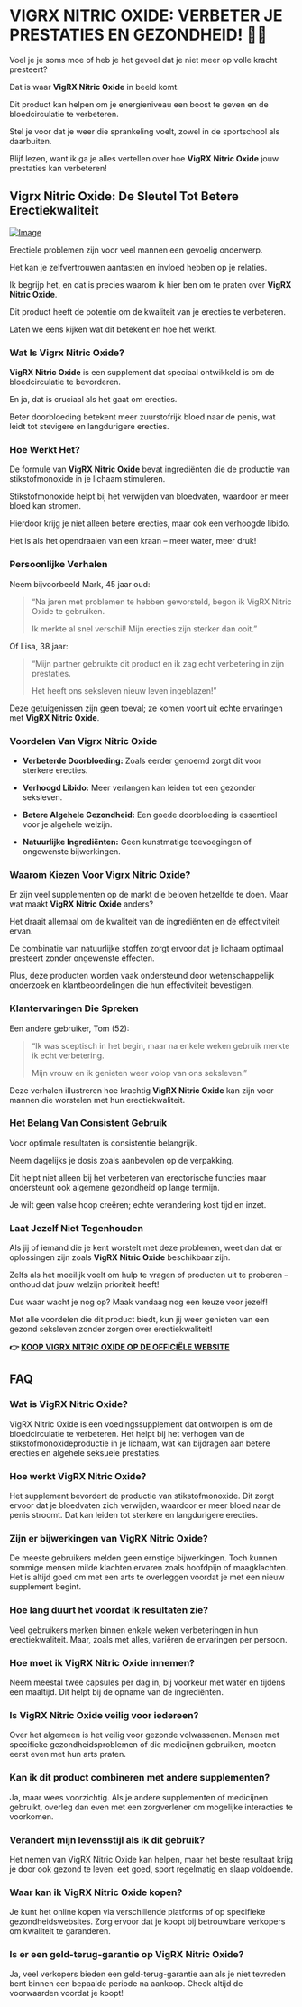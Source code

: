 # VIGRX NITRIC OXIDE: VERBETER JE PRESTATIES EN GEZONDHEID! 💪✨

Voel je je soms moe of heb je het gevoel dat je niet meer op volle kracht presteert? 

Dat is waar **VigRX Nitric Oxide** in beeld komt. 

Dit product kan helpen om je energieniveau een boost te geven en de bloedcirculatie te verbeteren. 

Stel je voor dat je weer die sprankeling voelt, zowel in de sportschool als daarbuiten. 

Blijf lezen, want ik ga je alles vertellen over hoe **VigRX Nitric Oxide** jouw prestaties kan verbeteren!

## Vigrx Nitric Oxide: De Sleutel Tot Betere Erectiekwaliteit

[![Image](https://www2.sellhealth.com/561/vigrxnitricoxide_21_1.jpg)](https://gchaffi.com/w9xO9rtM)

Erectiele problemen zijn voor veel mannen een gevoelig onderwerp. 

Het kan je zelfvertrouwen aantasten en invloed hebben op je relaties.

Ik begrijp het, en dat is precies waarom ik hier ben om te praten over **VigRX Nitric Oxide**.

Dit product heeft de potentie om de kwaliteit van je erecties te verbeteren. 

Laten we eens kijken wat dit betekent en hoe het werkt.

### Wat Is Vigrx Nitric Oxide?

**VigRX Nitric Oxide** is een supplement dat speciaal ontwikkeld is om de bloedcirculatie te bevorderen. 

En ja, dat is cruciaal als het gaat om erecties. 

Beter doorbloeding betekent meer zuurstofrijk bloed naar de penis, wat leidt tot stevigere en langdurigere erecties.

### Hoe Werkt Het?

De formule van **VigRX Nitric Oxide** bevat ingrediënten die de productie van stikstofmonoxide in je lichaam stimuleren. 

Stikstofmonoxide helpt bij het verwijden van bloedvaten, waardoor er meer bloed kan stromen.

Hierdoor krijg je niet alleen betere erecties, maar ook een verhoogde libido. 

Het is als het opendraaien van een kraan – meer water, meer druk!

### Persoonlijke Verhalen

Neem bijvoorbeeld Mark, 45 jaar oud:

> “Na jaren met problemen te hebben geworsteld, begon ik VigRX Nitric Oxide te gebruiken. 
>
> Ik merkte al snel verschil! Mijn erecties zijn sterker dan ooit.”

Of Lisa, 38 jaar:

> “Mijn partner gebruikte dit product en ik zag echt verbetering in zijn prestaties. 
>
> Het heeft ons seksleven nieuw leven ingeblazen!”

Deze getuigenissen zijn geen toeval; ze komen voort uit echte ervaringen met **VigRX Nitric Oxide**.

### Voordelen Van Vigrx Nitric Oxide

- **Verbeterde Doorbloeding:** Zoals eerder genoemd zorgt dit voor sterkere erecties.
  
- **Verhoogd Libido:** Meer verlangen kan leiden tot een gezonder seksleven.
  
- **Betere Algehele Gezondheid:** Een goede doorbloeding is essentieel voor je algehele welzijn.
  
- **Natuurlijke Ingrediënten:** Geen kunstmatige toevoegingen of ongewenste bijwerkingen.

### Waarom Kiezen Voor Vigrx Nitric Oxide?

Er zijn veel supplementen op de markt die beloven hetzelfde te doen. Maar wat maakt **VigRX Nitric Oxide** anders?

Het draait allemaal om de kwaliteit van de ingrediënten en de effectiviteit ervan.

De combinatie van natuurlijke stoffen zorgt ervoor dat je lichaam optimaal presteert zonder ongewenste effecten.

Plus, deze producten worden vaak ondersteund door wetenschappelijk onderzoek en klantbeoordelingen die hun effectiviteit bevestigen.

### Klantervaringen Die Spreken

Een andere gebruiker, Tom (52):

> “Ik was sceptisch in het begin, maar na enkele weken gebruik merkte ik echt verbetering. 
>
> Mijn vrouw en ik genieten weer volop van ons seksleven.”

Deze verhalen illustreren hoe krachtig **VigRX Nitric Oxide** kan zijn voor mannen die worstelen met hun erectiekwaliteit.

### Het Belang Van Consistent Gebruik

Voor optimale resultaten is consistentie belangrijk. 

Neem dagelijks je dosis zoals aanbevolen op de verpakking. 

Dit helpt niet alleen bij het verbeteren van erectorische functies maar ondersteunt ook algemene gezondheid op lange termijn.

Je wilt geen valse hoop creëren; echte verandering kost tijd en inzet.

### Laat Jezelf Niet Tegenhouden

Als jij of iemand die je kent worstelt met deze problemen, weet dan dat er oplossingen zijn zoals **VigRX Nitric Oxide** beschikbaar zijn. 

Zelfs als het moeilijk voelt om hulp te vragen of producten uit te proberen – onthoud dat jouw welzijn prioriteit heeft!

Dus waar wacht je nog op? Maak vandaag nog een keuze voor jezelf!

Met alle voordelen die dit product biedt, kun jij weer genieten van een gezond seksleven zonder zorgen over erectiekwaliteit!



**👉 [KOOP VIGRX NITRIC OXIDE OP DE OFFICIËLE WEBSITE](https://gchaffi.com/w9xO9rtM)**

## FAQ

### Wat is VigRX Nitric Oxide?

VigRX Nitric Oxide is een voedingssupplement dat ontworpen is om de bloedcirculatie te verbeteren. Het helpt bij het verhogen van de stikstofmonoxideproductie in je lichaam, wat kan bijdragen aan betere erecties en algehele seksuele prestaties.

### Hoe werkt VigRX Nitric Oxide?

Het supplement bevordert de productie van stikstofmonoxide. Dit zorgt ervoor dat je bloedvaten zich verwijden, waardoor er meer bloed naar de penis stroomt. Dat kan leiden tot sterkere en langdurigere erecties.

### Zijn er bijwerkingen van VigRX Nitric Oxide?

De meeste gebruikers melden geen ernstige bijwerkingen. Toch kunnen sommige mensen milde klachten ervaren zoals hoofdpijn of maagklachten. Het is altijd goed om met een arts te overleggen voordat je met een nieuw supplement begint.

### Hoe lang duurt het voordat ik resultaten zie?

Veel gebruikers merken binnen enkele weken verbeteringen in hun erectiekwaliteit. Maar, zoals met alles, variëren de ervaringen per persoon.

### Hoe moet ik VigRX Nitric Oxide innemen?

Neem meestal twee capsules per dag in, bij voorkeur met water en tijdens een maaltijd. Dit helpt bij de opname van de ingrediënten.

### Is VigRX Nitric Oxide veilig voor iedereen?

Over het algemeen is het veilig voor gezonde volwassenen. Mensen met specifieke gezondheidsproblemen of die medicijnen gebruiken, moeten eerst even met hun arts praten.

### Kan ik dit product combineren met andere supplementen?

Ja, maar wees voorzichtig. Als je andere supplementen of medicijnen gebruikt, overleg dan even met een zorgverlener om mogelijke interacties te voorkomen.

### Verandert mijn levensstijl als ik dit gebruik?

Het nemen van VigRX Nitric Oxide kan helpen, maar het beste resultaat krijg je door ook gezond te leven: eet goed, sport regelmatig en slaap voldoende.

### Waar kan ik VigRX Nitric Oxide kopen?

Je kunt het online kopen via verschillende platforms of op specifieke gezondheidswebsites. Zorg ervoor dat je koopt bij betrouwbare verkopers om kwaliteit te garanderen.

### Is er een geld-terug-garantie op VigRX Nitric Oxide?

Ja, veel verkopers bieden een geld-terug-garantie aan als je niet tevreden bent binnen een bepaalde periode na aankoop. Check altijd de voorwaarden voordat je koopt!